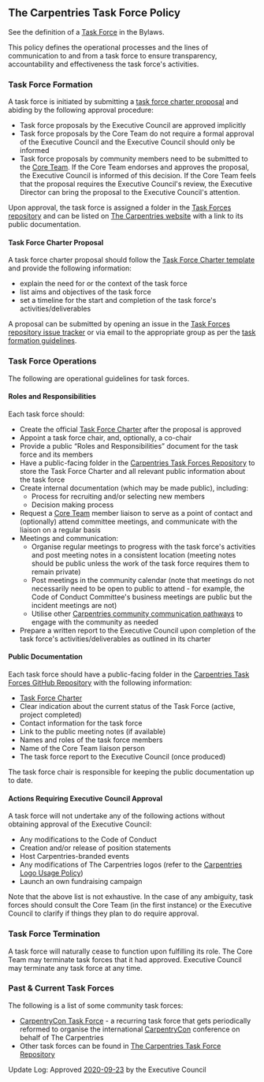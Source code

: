 ## The Carpentries Task Force Policy

See the definition of a [Task Force](https://docs.carpentries.org/topic_folders/governance/bylaws.html#committees-and-task-forces)
in the Bylaws. 

This policy defines the operational processes and the lines of communication to and from a task force
to ensure transparency, accountability and effectiveness the task force's activities.

### Task Force Formation                                             
A task force is initiated by submitting a [task force charter proposal](#task-force-charter-proposal) and abiding by the following approval procedure:

- Task force proposals by the Executive Council are approved implicitly
- Task force proposals by the Core Team do not require a formal approval of the Executive Council and the Executive Council should only be informed
- Task force proposals by community members need to be submitted to the [Core Team](mailto:team@carpentries.org).
  If the Core Team endorses and approves the proposal, the Executive Council is informed of this decision. If the Core 
Team feels that the proposal requires the Executive Council's review, 
the Executive Director can bring the proposal to the Executive Council's attention.

Upon approval, the task force is assigned a folder in the 
[Task Forces repository](https://github.com/carpentries/task-forces) and can be 
listed on [The Carpentries website](https://carpentries.org/committees/) with a link to its public documentation.

#### Task Force Charter Proposal
A task force charter proposal should follow the [Task Force Charter template](https://github.com/carpentries/task-forces/blob/master/task-force-charter-template.md) 
and provide the following information:

- explain the need for or the context of the task force
- list aims and objectives of the task force
- set a timeline for the start and completion of the task force's activities/deliverables

A proposal can be submitted by opening an issue in the [Task Forces repository issue tracker](https://github.com/carpentries/task-forces/issues)
or via email to the appropriate group as per the [task formation guidelines](#task-force-formation). 

### Task Force Operations
The following are operational guidelines for task forces.

#### Roles and Responsibilities
Each task force should:
- Create the official [Task Force Charter](https://github.com/carpentries/task-forces/blob/master/task-force-charter-template.md) after the proposal is approved
- Appoint a task force chair, and, optionally, a co-chair
- Provide a public “Roles and Responsibilities” document for the task force and its members
- Have a public-facing folder in the [Carpentries Task Forces Repository](https://github.com/carpentries/task-forces) to store the Task Force Charter and all relevant public information about the task force
- Create internal documentation (which may be made public), including:
  - Process for recruiting and/or selecting new members
  - Decision making process
- Request a [Core Team](https://carpentries.org/team/) member liaison to serve as a point of contact and (optionally) attend committee meetings, and
  communicate with the liaison on a regular basis
- Meetings and communication:
  - Organise regular meetings to progress with the task force's activities and post meeting notes in a consistent location (meeting notes should be public unless the work of the task force requires them to remain private)
  - Post meetings in the community calendar (note that meetings do not necessarily need to be open to public to attend - for example, the Code of Conduct Committee's
    business meetings are public but the incident meetings are not)
  - Utilise other [Carpentries community communication pathways](https://docs.carpentries.org/topic_folders/communications/index.html) to engage with the community as needed
- Prepare a written report to the Executive Council upon completion of the task force's activities/deliverables as outlined in its charter

#### Public Documentation
Each task force should have a public-facing folder in the 
[Carpentries Task Forces GitHub Repository](https://github.com/carpentries/task-forces) with the following information:

- [Task Force Charter](https://github.com/carpentries/task-forces/blob/master/task-force-charter-template.md)
- Clear  indication about the current status of the Task Force (active, project completed)
- Contact information for the task force
- Link to the public meeting notes (if available)
- Names and roles of the task force members
- Name of the Core Team liaison person
- The task force report to the Executive Council (once produced)

The task force chair is responsible for keeping the public documentation up to date.

#### Actions Requiring Executive Council Approval
A task force will not undertake any of the following actions without obtaining approval of the Executive Council:

- Any modifications to the Code of Conduct
- Creation and/or release of position statements
- Host Carpentries-branded events
- Any modifications of The Carpentries logos (refer to the [Carpentries Logo Usage Policy](https://docs.carpentries.org/topic_folders/communications/resources/logos.html))
- Launch an own fundraising campaign

Note that the above list is not exhaustive. In the case of any ambiguity, task forces should consult the Core Team (in the first instance) or the
Executive Council to clarify if things they plan to do require approval.

### Task Force Termination
A task force will naturally cease to function upon fulfilling its role. 
The Core Team may terminate task forces that it had approved.
Executive Council may terminate any task force at any time.

### Past & Current Task Forces
The following is a list of some community task forces:

- [CarpentryCon Task Force](https://carpentries.org/carp-con-tf/) - a recurring task force that gets periodically 
reformed to organise the international [CarpentryCon](https://carpentries.org) conference on behalf of The Carpentries
- Other task forces can be found in [The Carpentries Task Force Repository](https://github.com/carpentries/task-forces)


Update Log:
Approved [2020-09-23](https://github.com/carpentries/executive-council-info/issues/44) by the Executive Council 
